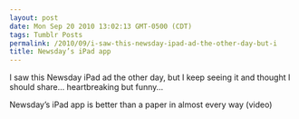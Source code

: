 ```yaml
---
layout: post
date: Mon Sep 20 2010 13:02:13 GMT-0500 (CDT)
tags: Tumblr Posts
permalink: /2010/09/i-saw-this-newsday-ipad-ad-the-other-day-but-i
title: Newsday’s iPad app
---
```


I saw this Newsday iPad ad the other day, but I keep seeing it and thought I should share&hellip; heartbreaking but funny&hellip;

Newsday’s iPad app is better than a paper in almost every way (video)

<object width="500" height="301"><param name="movie" value="http://www.youtube.com/v/0MMgu-_--gk&amp;color1=0xb1b1b1&amp;color2=0xd0d0d0&amp;hl=en_US&amp;feature=player_embedded&amp;fs=1"><param name="allowFullScreen" value="true"><param name="allowScriptAccess" value="always"><embed src="http://www.youtube.com/v/0MMgu-_--gk&amp;color1=0xb1b1b1&amp;color2=0xd0d0d0&amp;hl=en_US&amp;feature=player_embedded&amp;fs=1" type="application/x-shockwave-flash" allowfullscreen="true" allowscriptaccess="always" width="500" height="301"></object>
